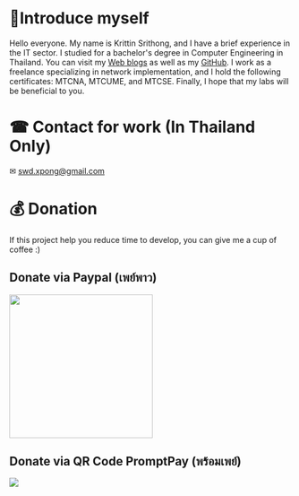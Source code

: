 # 🧑‍Introduce myself
Hello everyone. My name is Krittin Srithong, and I have a brief experience in the IT sector. I studied for a bachelor's degree in Computer Engineering in Thailand. You can visit my <a href="https://medium.com/techblogclub">Web blogs</a> as well as my <a href="https://github.com/misterkrittin/Scripts-MikroTik">GitHub</a>. I work as a freelance specializing in network implementation, and I hold the following certificates: MTCNA, MTCUME, and MTCSE. Finally, I hope that my labs will be beneficial to you.

# ☎ Contact for work (In Thailand Only)
✉ swd.xpong@gmail.com

# 💰 Donation
If this project help you reduce time to develop, you can give me a cup of coffee :)
<p align="center">
  <h2>Donate via Paypal (เพย์พาว)</h2>
  <a href="https://www.paypal.com/paypalme/misterkrittin"><img width="256" height="256" src="https://www.julianmills.co.uk/wp-content/uploads/2021/02/icon-256x256-1.png"></a>
</p>
<p align="center">
  <h2>Donate via QR Code PromptPay (พร้อมเพย์)</h2>
  <img src="https://promptpay.io/0836598795.png">
</p>

